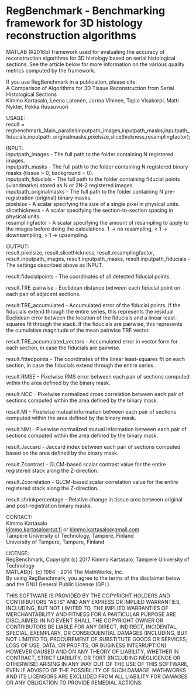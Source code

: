 # RegBenchmark - Benchmarking framework for 3D histology reconstruction algorithms

MATLAB (R2016b) framework used for evaluating the accuracy of reconstruction algorithms for 3D histology based on serial histological sections. See the article below for more information on the various quality metrics computed by the framework.

If you use RegBenchmark in a publication, please cite:  
A Comparison of Algorithms for 3D Tissue Reconstruction from Serial Histological Sections  
Kimmo Kartasalo, Leena Latonen, Jorma Vihinen, Tapio Visakorpi, Matti Nykter, Pekka Ruusuvuori

USAGE:  
result = regbenchmark_Main_parallel(inputpath_images,inputpath_masks,inputpath_fiducials,inputpath_originalmasks,pixelsize,slicethickness,resamplingfactor);

INPUT:  
inputpath_images - The full path to the folder containing N registered images.  
inputpath_masks - The full path to the folder containing N registered binary masks (tissue > 0, background = 0).  
inputpath_fiducials - The full path to the folder containing fiducial points (=landmarks) stored as N or 2N-2 registered images.  
inputpath_originalmasks - The full path to the folder containing N pre-registration (original) binary masks.  
pixelsize - A scalar specifying the size of a single pixel in physical units.  
slicethickness - A scalar specifying the section-to-section spacing in physical units.  
resamplingfactor - A scalar specifying the amount of resampling to apply to the images before doing the calculations. 1 -> no resampling, < 1 -> downsampling, > 1 -> upsampling.  

OUTPUT:  
result.pixelsize, result.slicethickness, result.resamplingfactor, result.inputpath_images, result.inputpath_masks, result.inputpath_fiducials - The settings described above as INPUT.  

result.fiducialpoints - The coordinates of all detected fiducial points.  

result.TRE_pairwise - Euclidean distance between each fiducial point on each pair of adjacent sections.  

result.TRE_accumulated - Accumulated error of the fiducial points. If the fiducials extend through the entire series, this represents the residual Euclidean error between the location of the fiducials and a linear least-squares fit through the stack. If the fiducials are pairwise, this represents the cumulative magnitude of the mean pairwise TRE vector.  

result.TRE_accumulated_vectors - Accumulated error in vector form for each section, in case the fiducials are pairwise.

result.fittedpoints - The coordinates of the linear least-squares fit on each section, in case the fiducials extend through the entire series.

result.RMSE - Pixelwise RMS error between each pair of sections computed within the area defined by the binary mask.  

result.NCC - Pixelwise normalized cross correlation between each pair of sections computed within the area defined by the binary mask. 

result.MI - Pixelwise mutual information between each pair of sections computed within the area defined by the binary mask.

result.NMI - Pixelwise normalized mutual information between each pair of sections computed within the area defined by the binary mask.

result.Jaccard - Jaccard index between each pair of sections computed based on the area defined by the binary mask. 

result.Zcontrast - GLCM-based scalar contrast value for the entire registered stack along the Z-direction.  

result.Zcorrelation - GLCM-based scalar correlation value for the entire registered stack along the Z-direction.  

result.shrinkpercentage - Relative change in tissue area between original and post-registration binary masks.  

CONTACT:  
Kimmo Kartasalo  
kimmo.kartasalo@tut.fi or kimmo.kartasalo@gmail.com  
Tampere University of Technology, Tampere, Finland  
University of Tampere, Tampere, Finland  

LICENSE:  
RegBenchmark, Copyright (c) 2017 Kimmo Kartasalo, Tampere University of Technology  
MATLAB(r). (c) 1984 - 2014 The MathWorks, Inc.  
By using RegBenchmark, you agree to the terms of the disclaimer below and
the GNU General Public License (GPL).

THIS SOFTWARE IS PROVIDED BY THE COPYRIGHT HOLDERS AND CONTRIBUTORS "AS IS" 
AND ANY EXPRESS OR IMPLIED WARRANTIES, INCLUDING, BUT NOT LIMITED TO, 
THE IMPLIED WARRANTIES OF MERCHANTABILITY AND FITNESS FOR A PARTICULAR 
PURPOSE ARE DISCLAIMED. IN NO EVENT SHALL THE COPYRIGHT OWNER OR CONTRIBUTORS 
BE LIABLE FOR ANY DIRECT, INDIRECT, INCIDENTAL, SPECIAL, EXEMPLARY, OR 
CONSEQUENTIAL DAMAGES (INCLUDING, BUT NOT LIMITED TO, PROCUREMENT OF 
SUBSTITUTE GOODS OR SERVICES; LOSS OF USE, DATA, OR PROFITS; OR BUSINESS INTERRUPTION) 
HOWEVER CAUSED AND ON ANY THEORY OF LIABILITY, WHETHER IN CONTRACT, STRICT LIABILITY, 
OR TORT (INCLUDING NEGLIGENCE OR OTHERWISE) ARISING IN ANY WAY OUT OF THE USE OF THIS 
SOFTWARE, EVEN IF ADVISED OF THE POSSIBILITY OF SUCH DAMAGE. 
MATHWORKS AND ITS LICENSORS ARE EXCLUDED FROM ALL LIABILITY FOR DAMAGES OR 
ANY OBLIGATION TO PROVIDE REMEDIAL ACTIONS.
